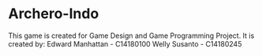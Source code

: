 # Archero-Indo
 
This game is created for Game Design and Game Programming Project.
It is created by:
Edward Manhattan - C14180100
Welly Susanto	 - C14180245